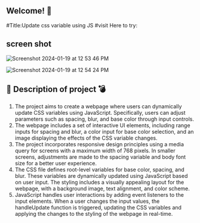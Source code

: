 
## Welcome! 👋

#Title:Update css variable using JS
#visit Here to try: 


## screen shot
![Screenshot 2024-01-19 at 12 53 46 PM](https://github.com/ranjanrana1712/UpdateJsVariable/assets/116024984/8eb33e49-72f9-4072-b1dc-34cfdf388d53)


![Screenshot 2024-01-19 at 12 54 24 PM](https://github.com/ranjanrana1712/UpdateJsVariable/assets/116024984/f1f53eee-8249-4c3e-9454-23a67b35e049)


## 🍾 Description of project 💣


1. The project aims to create a webpage where users can dynamically update CSS variables using JavaScript. Specifically, users can adjust parameters such as spacing, blur, and base color through input controls.
2. The webpage includes a set of interactive UI elements, including range inputs for spacing and blur, a color input for base color selection, and an image displaying the effects of the CSS variable changes.
3. The project incorporates responsive design principles using a media query for screens with a maximum width of 768 pixels. In smaller screens, adjustments are made to the spacing variable and body font size for a better user experience.
4. The CSS file defines root-level variables for base color, spacing, and blur. These variables are dynamically updated using JavaScript based on user input. The styling includes a visually appealing layout for the webpage, with a background image, text alignment, and color scheme.
5. JavaScript handles user interactions by adding event listeners to the input elements. When a user changes the input values, the handleUpdate function is triggered, updating the CSS variables and applying the changes to the styling of the webpage in real-time.
   



